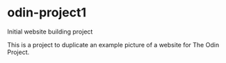 # odin-project1

Initial website building project

This is a project to duplicate an example picture of a website for The Odin Project.
